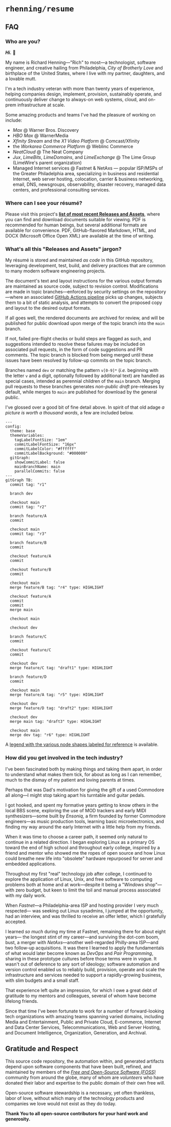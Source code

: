 # `rhenning/resume`

## FAQ

### Who are you?

_**Hi.**_ :wave:

My name is Richard Henning—"Rich" to most—a technologist, software engineer,
and creative hailing from Philadelphia, _City of Brotherly Love_ and birthplace of the
United States, where I live with my partner, daughters, and a lovable mutt.

I'm a tech industry veteran with more than twenty years of experience, helping
companies design, implement, provision, sustainably operate, and continuously
deliver change to always-on web systems, cloud, and on-prem infrastructure at
scale.

Some amazing products and teams I've had the pleasure of working on include:

* _Max_ @ Warner Bros. Discovery
* _HBO Max_ @ WarnerMedia
* _Xfinity Stream_ and the _X1 Video Platform_ @ Comcast/Xfinity
* the _Workarea Commerce Platform_ @ Weblinc Commerce
* _NeatCloud_ @ The Neat Company
* _Jux_, _LimeBits_, _LimeDomains_, and _LimeExchange_ @ The Lime Group
  (LimeWire's parent organization)
* Managed Internet services @ Fastnet & NetAxs — popular ISP/MSPs of
  the Greater Philadelphia area, specializing in business and residential
  Internet, web server hosting, colocation, carrier & business networking,
  email, DNS, newsgroups, observability, disaster recovery, managed data
  centers, and professional consulting services.

### Where can I see your résumé?

Please visit this project's **[list of most recent Releases and Assets][releases]**, where you
can find and download documents suitable for viewing. PDF is recommended
for human beings, but several additional formats are available for convenience.
PDF, GitHub-flavored Markdown, HTML, and DOCX (Microsoft Office Open XML)
are available at the time of writing.

### What's all this "Releases and Assets" jargon?

My résumé is stored and maintained _as code_ in this GitHub repository, leveraging
development, test, build, and delivery practices that are common to many modern
software engineering projects.

The document's text and layout instructions for the various output formats are
maintained as source code, subject to revision control. Modifications are made
in topic branches—enforced by security settings on the repository—where an
associated [GitHub Actions pipeline][pipeline] picks up changes, subjects them to a bit of
static analysis, and attempts to convert the proposed copy and layout to the
desired output formats.

If all goes well, the rendered documents are archived for review, and will be
published for public download upon merge of the topic branch into the `main`
branch.

If not, failed pre-flight checks or build steps are flagged as such, and suggestions
intended to resolve these failures may be included on associated pull requests, in
the form of code suggestions and PR comments. The topic branch is blocked from
being merged until these issues have been resolved by follow-up commits on the
topic branch.

Branches named `dev` or matching the pattern `v[0-9]*` (_i.e._ beginning with the
letter `v` and a digit, optionally followed by additional text) are handled as special
cases, intended as perennial children of the `main` branch. Merging pull requests
to these branches generates _non-public draft_ pre-releases by default, while merges
to `main` are published for download by the general public.

I've glossed over a good bit of fine detail above. In spirit of that old adage _a
picture is worth a thousand words_, a few are included below.

```mermaid
---
config:
  theme: base
  themeVariables:
    tagLabelFontSize: "1em"
    commitLabelFontSize: "16px"
    commitLabelColor: "#ffffff"
    commitLabelBackground: "#000000"
  gitGraph:
    showCommitLabel: false
    mainBranchName: main
    parallelCommits: false
---
gitGraph TB:
  commit tag: "r1"

  branch dev

  checkout main
  commit tag: "r2"

  branch feature/A
  commit

  checkout main
  commit tag: "r3"

  branch feature/B
  commit

  checkout feature/A
  commit

  checkout feature/B
  commit

  checkout main
  merge feature/B tag: "r4" type: HIGHLIGHT

  checkout feature/A
  commit
  commit
  merge main

  checkout main

  checkout dev

  branch feature/C
  commit

  checkout feature/C
  commit

  checkout dev
  merge feature/C tag: "draft1" type: HIGHLIGHT

  branch feature/D
  commit

  checkout main
  merge feature/A tag: "r5" type: HIGHLIGHT

  checkout dev
  merge feature/D tag: "draft2" type: HIGHLIGHT

  checkout dev
  merge main tag: "draft3" type: HIGHLIGHT

  checkout main
  merge dev tag: "r6" type: HIGHLIGHT
```

A [legend with the various node shapes labeled for reference][git-legend] is available.

### How did you get involved in the tech industry?

I've been fascinated both by making things and taking them apart, in order to
understand what makes them tick, for about as long as I can remember, much to
the dismay of my patient and loving parents at times.

Perhaps that was Dad's motivation for giving the gift of a used Commodore all
along—I might stop taking apart his turntable and guitar pedals.

I got hooked, and spent my formative years getting to know others in the local
BBS scene, exploring the use of MOD trackers and early MIDI synthesizers—some
built by _Ensoniq_, a firm founded by former Commodore engineers—as music
production tools, learning basic microelectronics, and finding my way around the
early Internet with a little help from my friends.

When it was time to choose a career path, it seemed only natural to continue in a
related direction. I began exploring Linux as a primary OS toward the end of high
school and throughout early college, inspired by a friend and mentor who showed
me the ropes of open source and how Linux could breathe new life into "obsolete"
hardware repurposed for server and embedded applications.

Throughout my first "real" technology job after college, I continued to explore the
application of Linux, Unix, and free software to computing problems both at home
and at work—despite it being a "_Windows_ shop"—with zero budget, but keen to
limit the toil and manual process associated with my daily work.

When _Fastnet_—a Philadelphia-area ISP and hosting provider I very much respected—
was seeking out Linux sysadmins, I jumped at the opportunity, had an interview,
and was thrilled to receive an offer letter, which I gratefully accepted.

I learned _so much_ during my time at Fastnet, remaining there for about eight years—
the longest stint of my career—and surviving the dot-com boom, bust, a merger
with _NetAxs_—another well-regarded Philly-area ISP—and two follow-up acquisitions.
It was there I learned to apply the fundamentals of what would later become known
as _DevOps_ and _Pair Programming_, sharing in these prototype cultures before those
terms were in vogue. It wasn't out of deference to any sort of ideology; software
automation and version control enabled us to reliably build, provision, operate and
scale the infrastructure and services needed to support a rapidly-growing business,
with slim budgets and a small staff.

That experience left quite an impression, for which I owe a great debt of gratitude
to my mentors and colleagues, several of whom have become lifelong friends.

Since that time I've been fortunate to work for a number of forward-looking tech
organizations with amazing teams spanning varied domains, including Media and
Entertainment, Public and Private Cloud, E-commerce, Internet and Data Center
Services, Telecommunications, Web and Server Hosting, and Document Intelligence,
Organization, Generation, and Archival.

## Gratitude and Respect

This source code repository, the automation within, and generated artifacts depend
upon software components that have been built, refined, and maintained by members
of the [_Free and Open-Source Software (FOSS)_][FOSS] community from around the globe, many
of whom are _volunteers_ who have donated their labor and expertise to the public
domain of their own free will.

Open-source software stewardship is a necessary, yet often thankless, labor of love,
without which many of the technology products and companies we love would not
exist as they do today.

**Thank You to all open-source contributors for your hard work and generosity.**

[FOSS]: https://en.wikipedia.org/wiki/Free_and_open-source_software
[releases]: https://github.com/rhenning/resume/releases
[pipeline]: https://github.com/rhenning/resume/actions
[git-legend]: doc/gitgraph-legend.md
